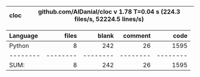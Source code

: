 cloc|github.com/AlDanial/cloc v 1.78  T=0.04 s (224.3 files/s, 52224.5 lines/s)
--- | ---

Language|files|blank|comment|code
:-------|-------:|-------:|-------:|-------:
Python|8|242|26|1595
--------|--------|--------|--------|--------
SUM:|8|242|26|1595
